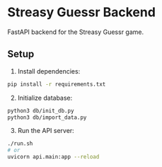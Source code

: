 # Streasy Guessr Backend

FastAPI backend for the Streasy Guessr game.

## Setup

1. Install dependencies:
```bash
pip install -r requirements.txt
```

2. Initialize database:
```bash
python3 db/init_db.py
python3 db/import_data.py
```

3. Run the API server:
```bash
./run.sh
# or
uvicorn api.main:app --reload
```

